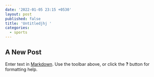 ```yaml
---
date: '2022-01-05 23:15 +0530'
layout: post
published: false
title: 'Untitledjhj '
categories:
  - sports
---
```

## A New Post

Enter text in [Markdown](http://daringfireball.net/projects/markdown/). Use the toolbar above, or click the **?** button for formatting help.
